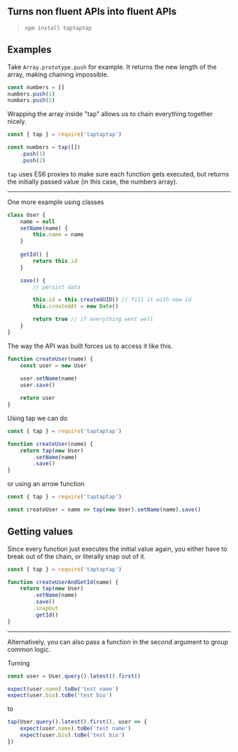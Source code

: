 ## Turns non fluent APIs into fluent APIs

> `npm install taptaptap`

## Examples 
Take `Array.prototype.push` for example. It returns the new length of the array, making chaining impossible.

```javascript
const numbers = []
numbers.push(1)
numbers.push(2)
```

Wrapping the array inside "tap" allows us to chain everything together nicely.

```javascript
const { tap } = require('taptaptap')

const numbers = tap([])
    .push(1)
    .push(2)
```
`tap` uses ES6 proxies to make sure each function gets executed, but returns the initially passed value (in this case, the numbers array).

---

One more example using classes

```javascript
class User {
    name = null
    setName(name) {
        this.name = name
    }
    
    getId() {
        return this.id
    }

    save() {
        // persist data

        this.id = this.createUUID() // fill it with new id
        this.createdAt = new Date()

        return true // if everything went well
    }
}
```

The way the API was built forces us to access it like this.

```javascript
function createUser(name) {
    const user = new User
    
    user.setName(name)
    user.save()

    return user
}
```

Using tap we can do 

```javascript
const { tap } = require('taptaptap')

function createUser(name) {
    return tap(new User)
        .setName(name)
        .save()
}
```

or using an arrow function

```javascript
const { tap } = require('taptaptap')

const createUser = name => tap(new User).setName(name).save()
```

## Getting values

Since every function just executes the initial value again, you either have to break out of the chain, or literally snap out of it.

```javascript
const { tap } = require('taptaptap')

function createUserAndGetId(name) {
    return tap(new User)
        .setName(name)
        .save()
        .snapOut
        .getId()
}
```

---

Alternatively, you can also pass a function in the second argument to group common logic.

Turning

```javascript
const user = User.query().latest().first()

expect(user.name).toBe('test name')
expect(user.bio).toBe('test bio')
```

to

```javascript
tap(User.query().latest().first(), user => {
    expect(user.name).toBe('test name')
    expect(user.bio).toBe('test bio')
})
```